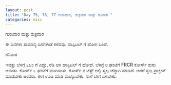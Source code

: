 ```yaml
---
layout: post
title: "Day 75, 76, 77 ಗುರುವಾರ, ಶುಕ್ರವಾರ ಮತ್ತು ಶನಿವಾರ "
categories: misc
---
```

ಗುರುವಾರ ಮತ್ತು ಶುಕ್ರವಾರ

ಈ ದಿನಗಳು ಸಾಮಾನ್ಯ ದಿನಗಳಂತೆ ಕಳೆದವು. ಹಾಸ್ಪಿಟಲ್ ಗೆ ಹೋಗಿ ಬಂದೆ.

ಶನಿವಾರ

ಇವತ್ತು ಬೆಳಗ್ಗೆ ೬೩೦ ಗೆ ಎದ್ದು, ರೆಡಿ ಆಗಿ ಹಾಸ್ಪಿಟಲ್ ಗೆ ಹೋದೆ. ಬೆಳಗ್ಗೆ ೮ ಘಂಟೆಗೆ FRCR ಕೋರ್ಸ್ ಶುರು ಆಯಿತು. ಕೋರ್ಸ್ ೬ ಘಂಟೆಗೆ ಮುಗಿಯಿತು. ಕೋರ್ಸ್ ನ ಟೆಸ್ಟ್ ಅಲ್ಲಿ ಸ್ವಲ್ಪ ಚೆನ್ನಾಗಿ ಮಾಡಿದೆ. ಆದರೆ ಸ್ವಲ್ಪ ಪ್ರಾಕ್ಟೀಸ್ ಮಾಡಬೇಕು ಅಂದರು.
ಈಗ ಊಟ ಮಾಡಿ ಮಲ್ಕೊಬೇಕು. ನಾಳೆ ಬೇಗ ಏಳಬೇಕು. 
